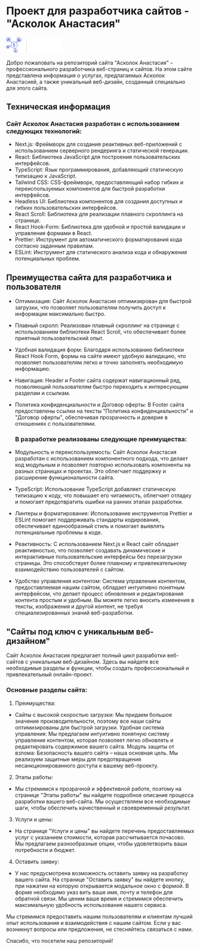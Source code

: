# Проект для разработчика сайтов - "Асколок Анастасия"

<img src="public/images/header/logoFooter.svg" alt="Лого компанії Асколок Анастасия" width='150px' style="fill: none;" />

Добро пожаловать на репозиторий сайта "Асколок Анастасия" – профессионального разработчика
веб-страниц и сайтов. На этом сайте представлена информация о услугах, предлагаемых Асколок
Анастасией, а также уникальный веб-дизайн, созданный специально для этого сайта. 

## Техническая информация

### Сайт Асколок Анастасия разработан с использованием следующих технологий:

- Next.js: Фреймворк для создания реактивных веб-приложений с использованием серверного рендеринга и
  статической генерации.
- React: Библиотека JavaScript для построения пользовательских интерфейсов.
- TypeScript: Язык программирования, добавляющий статическую типизацию к JavaScript.
- Tailwind CSS: CSS-фреймворк, предоставляющий набор гибких и переиспользуемых компонентов для
  быстрой разработки интерфейсов.
- Headless UI: Библиотека компонентов для создания доступных и гибких пользовательских интерфейсов.
- React Scroll: Библиотека для реализации плавного скроллинга на странице.
- React Hook-Form: Библиотека для удобной и простой валидации и управления формами в React.
- Prettier: Инструмент для автоматического форматирования кода согласно заданным правилам.
- ESLint: Инструмент для статического анализа кода и обнаружения потенциальных проблем.

## Преимущества сайта для разработчика и пользователя

- Оптимизация: Сайт Асколок Анастасия оптимизирован для быстрой загрузки, что позволяет
  пользователям получить доступ к информации максимально быстро.
- Плавный скролл: Реализован плавный скроллинг на странице с использованием библиотеки React Scroll,
  что обеспечивает более приятный пользовательский опыт.
- Удобная валидация форм: Благодаря использованию библиотеки React Hook Form, формы на сайте имеют
  удобную валидацию, что позволяет пользователям легко и точно заполнять необходимую информацию.
- Навигация: Header и Footer сайта содержат навигационный ряд, позволяющий пользователям быстро
  переходить к интересующим разделам и ссылкам.
- Политика конфиденциальности и Договор оферты: В Footer сайта предоставлены ссылки на тексты
  "Политика конфиденциальности" и "Договор оферты", обеспечивая прозрачность и доверие в отношениях
  с пользователями.

  ### В разработке реализованы следующие преимущества:

- Модульность и переиспользуемость: Сайт Асколок Анастасия разработан с использованием компонентного
  подхода, что делает код модульным и позволяет повторно использовать компоненты на разных страницах
  и проектах. Это облегчает поддержку и расширение функциональности сайта.
- TypeScript: Использование TypeScript добавляет статическую типизацию к коду, что повышает его
  читаемость, облегчает отладку и помогает предотвратить ошибки на ранних этапах разработки.
- Линтеры и форматирование: Использование инструментов Prettier и ESLint помогает поддерживать
  стандарты кодирования, обеспечивает единообразный стиль и помогает выявлять потенциальные проблемы
  в коде.
- Реактивность: С использованием Next.js и React сайт обладает реактивностью, что позволяет
  создавать динамические и интерактивные пользовательские интерфейсы без перезагрузки страницы. Это
  способствует более плавному и привлекательному взаимодействию пользователей с сайтом.
- Удобство управления контентом: Система управления контентом, предоставляемая нашим сайтом,
  обладает интуитивно понятным интерфейсом, что делает процесс обновления и редактирования контента
  простым и удобным. Вы можете легко вносить изменения в тексты, изображения и другой контент, не
  требуя специализированных знаний веб-разработки.

## "Сайты под ключ с уникальным веб-дизайном"

Сайт Асколок Анастасия предлагает полный цикл разработки веб-сайтов с уникальным веб-дизайном. Здесь
вы найдете все необходимые разделы и функции, чтобы создать профессиональный и привлекательный
онлайн-проект.

### Основные разделы сайта:

1. Преимущества:

- Сайты с высокой скоростью загрузки: Мы придаем большое значение производительности, поэтому все
  наши сайты оптимизированы для быстрой загрузки. Удобная система управления: Мы предлагаем
  интуитивно понятную систему управления контентом, которая позволяет легко обновлять и
  редактировать содержимое вашего сайта. Модуль защиты от взлома: Безопасность вашего сайта – наша
  основная цель. Мы реализуем защитные меры для предотвращения несанкционированного доступа к вашему
  веб-проекту.

2. Этапы работы:

- Мы стремимся к прозрачной и эффективной работе, поэтому на странице "Этапы работы" вы найдете
  подробное описание процесса разработки вашего веб-сайта. Мы осуществляем все необходимые шаги,
  чтобы обеспечить качественный и своевременный результат.

3. Услуги и цены:

- На странице "Услуги и цены" вы найдете перечень предоставляемых услуг с указанием стоимости,
  которая рассчитывается почасово. Мы предлагаем разнообразные опции, чтобы удовлетворить ваши
  потребности и бюджет.

4. Оставить заявку:

- У нас предусмотрена возможность оставить заявку на разработку вашего сайта. На странице "Оставить
  заявку" вы найдете кнопку, при нажатии на которую открывается модальное окно с формой. В форме
  необходимо указ вить ваше имя, почту и телефон для обратной связи. Мы ценим ваше время и стремимся
  обеспечить максимальную удобность использования нашего сервиса.

Мы стремимся предоставить нашим пользователям и клиентам лучший опыт использования и взаимодействия
с нашим сайтом. Если у вас возникнут вопросы или предложения, не стесняйтесь связаться с нами.

Спасибо, что посетили наш репозиторий!
